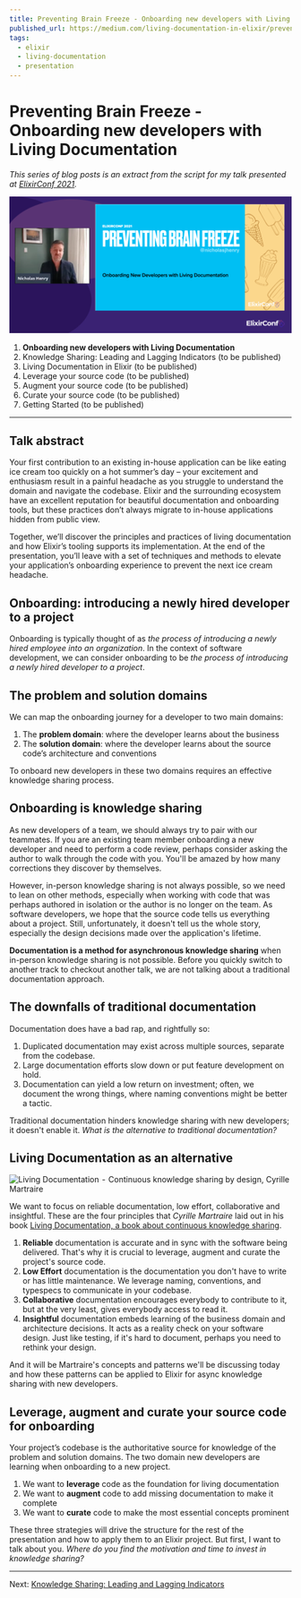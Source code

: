 ```yaml
---
title: Preventing Brain Freeze - Onboarding new developers with Living Documentation
published_url: https://medium.com/living-documentation-in-elixir/preventing-brain-freeze-onboarding-new-developers-with-living-documentation-7e8d01d24e5
tags:
  - elixir
  - living-documentation
  - presentation
---
```


# Preventing Brain Freeze - Onboarding new developers with Living Documentation

_This series of blog posts is an extract from the script for my talk presented at [ElixirConf 2021](https://www.elixirconf.com/#nicholas-henry)._


![ElixirConf 2021](./assets/images/medium.png)

1. **Onboarding new developers with Living Documentation**
2. Knowledge Sharing: Leading and Lagging Indicators (to be published)
3. Living Documentation in Elixir (to be published)
4. Leverage your source code (to be published)
5. Augment your source code (to be published)
6. Curate your source code (to be published)
7. Getting Started (to be published)

---

## Talk abstract

Your first contribution to an existing in-house application can be like eating ice cream too quickly
on a hot summer’s day – your excitement and enthusiasm result in a painful headache as you struggle
to understand the domain and navigate the codebase. Elixir and the surrounding ecosystem have an
excellent reputation for beautiful documentation and onboarding tools, but these practices don’t
always migrate to in-house applications hidden from public view.

Together, we’ll discover the principles and practices of living documentation and how Elixir’s
tooling supports its implementation. At the end of the presentation, you’ll leave with a set of
techniques and methods to elevate your application’s onboarding experience to prevent the next ice
cream headache.

## Onboarding: introducing a newly hired developer to a project

Onboarding is typically thought of as *the process of introducing a newly hired employee into an
organization*. In the context of software development, we can consider onboarding to be *the process
of introducing a newly hired developer to a project*.

## The problem and solution domains

We can map the onboarding journey for a developer to two main domains:

1. The **problem domain**: where the developer learns about the business
2. The **solution domain**: where the developer learns about the source code’s architecture and
   conventions

To onboard new developers in these two domains requires an effective knowledge sharing process.

## Onboarding is knowledge sharing

As new developers of a team, we should always try to pair with our teammates. If you are an
existing team member onboarding a new developer and need to perform a code review, perhaps
consider asking the author to walk through the code with you. You'll be amazed by how many
corrections they discover by themselves.

However, in-person knowledge sharing is not always possible, so we need to lean on other methods,
especially when working with code that was perhaps authored in isolation or the author is no
longer on the team. As software developers, we hope that the source code tells us everything
about a project. Still, unfortunately, it doesn't tell us the whole story, especially the design
decisions made over the application's lifetime.

**Documentation is a method for asynchronous knowledge sharing** when in-person knowledge sharing is
not possible. Before you quickly switch to another track to checkout another talk, we are not
talking about a traditional documentation approach.

## The downfalls of traditional documentation

Documentation does have a bad rap, and rightfully so:

1. Duplicated documentation may exist across multiple sources, separate from the codebase.
2. Large documentation efforts slow down or put feature development on hold.
3. Documentation can yield a low return on investment; often, we document the wrong things, where
   naming conventions might be better a tactic.

Traditional documentation hinders knowledge sharing with new developers; it doesn't enable it. *What
is the alternative to traditional documentation?*

## Living Documentation as an alternative

![Living Documentation  -  Continuous knowledge sharing by design, Cyrille Martraire](./assets/book-cover.jpg)

We want to focus on reliable documentation, low effort, collaborative and insightful. These
are the four principles that *Cyrille Martraire* laid out in his book [Living Documentation, a book
about continuous knowledge sharing](https://www.google.ca/books/edition/Living_Documentation/IhACtAEACAAJ).

1. **Reliable** documentation is accurate and in sync with the software being delivered. That's why it
   is crucial to leverage, augment and curate the project's source code.
2. **Low Effort** documentation is the documentation you don't have to write or has little
   maintenance. We leverage naming, conventions, and typespecs to communicate in your codebase.
3. **Collaborative** documentation encourages everybody to contribute to it, but at the very least,
   gives everybody access to read it.
4. **Insightful** documentation embeds learning of the business domain and architecture decisions. It
   acts as a reality check on your software design. Just like testing, if it's hard to document,
   perhaps you need to rethink your design.

And it will be Martraire's concepts and patterns we'll be discussing today and how these patterns
can be applied to Elixir for async knowledge sharing with new developers.

## Leverage, augment and curate your source code for onboarding

Your project’s codebase is the authoritative source for knowledge of the problem and solution
domains. The two domain new developers are learning when onboarding to a new project.

1. We want to **leverage** code as the foundation for living documentation
2. We want to **augment** code to add missing documentation to make it complete
3. We want to **curate** code to make the most essential concepts prominent

These three strategies will drive the structure for the rest of the presentation and how to apply
them to an Elixir project. But first, I want to talk about you. *Where do you find the motivation
and time to invest in knowledge sharing?*

---

Next: [Knowledge Sharing: Leading and Lagging Indicators]()